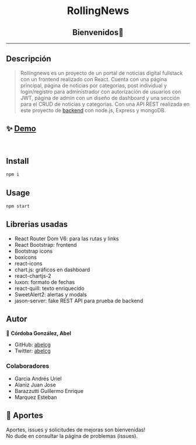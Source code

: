 <h1 align="center">RollingNews</h1>
<h2 align="center">Bienvenidos👋</h2>
<hr>
<p>

## Descripción
> Rollingnews es un proyecto de un portal de noticias digital fullstack con un frontend realizado con React. Cuenta con una página principal, página de noticias por categorias, post individual y login/registro para administrador con autorización de usuarios con JWT, página de admin con un diseño de dashboard y una sección para el CRUD de noticias y categorias. Con una API REST realizada en este proyecto de [backend](https://github.com/abelcg/rollingNews-G1-Backend) con node.js, Express y mongoDB.
 ## ✨ [Demo](<%= projectDemoUrl %>)
<br>

## Install

```sh
npm i
```
## Usage

```sh
npm start
```
## Librerias usadas
- React Router Dom V6: para las rutas y links
- React Bootstrap: frontend
- Bootstrap icons
- boxicons
- react-icons
- chart.js: gráficos en dashboard 
- react-chartjs-2
- luxon: formato de fechas
- react-quill: texto enriquecido
- SweetAlert2: alertas y modals
- jason-server: fake REST API para prueba de backend
## Autor

👤 **Córdoba González, Abel**

* GitHub: [abelcg](https://github.com/abelcg)
* Twitter: [abelcg](https://twitter.com/abelcg)

### Colaboradores
- Garcia Andrés Uriel
-  Alaniz Juan Jose
-  Barazzutti  Guillermo Enrique
-  Marquez Esteban
## 🤝 Aportes

Aportes, issues y solicitudes de mejoras son bienvenidas!<br />No dude en consultar la página de problemas (issues). 

